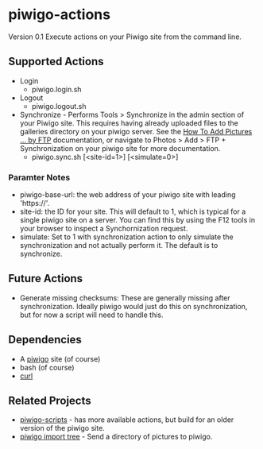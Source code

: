# piwigo-actions
Version 0.1
Execute actions on your Piwigo site from the command line.

## Supported Actions
* Login
	* piwigo.login.sh <piwigo-base-url> <username> <password> <cookie-file-path>
* Logout
	* piwigo.logout.sh <piwigo-base-url> <cookie-file-path>
* Synchronize - Performs Tools > Synchronize in the admin section of your Piwigo site. This requires having already uploaded files to the galleries directory on your piwigo server. See the [How To Add Pictures ... by FTP](https://piwigo.org/doc/doku.php?id=user_documentation:learn:add_picture) documentation, or navigate to Photos > Add > FTP + Synchronization on your piwigo site for more documentation.
	* piwigo.sync.sh <piwigo-base-url> <cookie-file-path> [<site-id=1>] [<simulate=0>]

### Paramter Notes
* piwigo-base-url: the web address of your piwigo site with leading 'https://'.
* site-id: the ID for your site. This will default to 1, which is typical for a single piwigo site on a server. You can find this by using the F12 tools in your browser to inspect a Synchornization request.
* simulate: Set to 1 with synchronization action to only simulate the synchronization and not actually perform it. The default is to synchronize.

## Future Actions
* Generate missing checksums: These are generally missing after synchronization. Ideally piwigo would just do this on synchronization, but for now a script will need to handle this.

## Dependencies
* A [piwigo](https://piwigo.org/) site (of course)
* bash (of course)
* [curl](https://curl.se/)

## Related Projects
* [piwigo-scripts](https://github.com/pommes-frites/piwigo-scripts) - has more available actions, but build for an older version of the piwigo site.
* [piwigo import tree](https://piwigo.org/ext/extension_view.php?eid=606) - Send a directory of pictures to piwigo.
